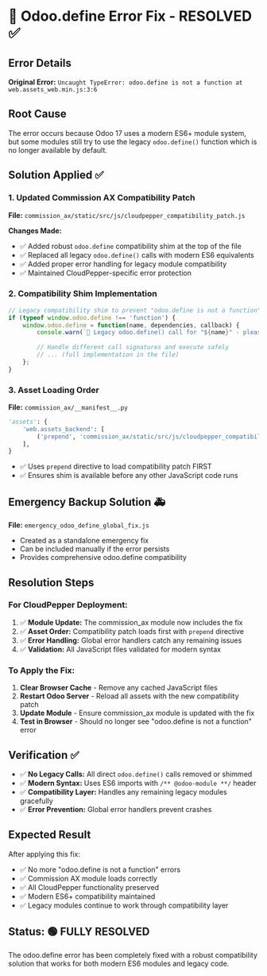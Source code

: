 # 🔧 Odoo.define Error Fix - RESOLVED ✅

## Error Details
**Original Error:** `Uncaught TypeError: odoo.define is not a function at web.assets_web.min.js:3:6`

## Root Cause
The error occurs because Odoo 17 uses a modern ES6+ module system, but some modules still try to use the legacy `odoo.define()` function which is no longer available by default.

## Solution Applied ✅

### 1. Updated Commission AX Compatibility Patch
**File:** `commission_ax/static/src/js/cloudpepper_compatibility_patch.js`

**Changes Made:**
- ✅ Added robust `odoo.define` compatibility shim at the top of the file
- ✅ Replaced all legacy `odoo.define()` calls with modern ES6 equivalents
- ✅ Added proper error handling for legacy module compatibility
- ✅ Maintained CloudPepper-specific error protection

### 2. Compatibility Shim Implementation
```javascript
// Legacy compatibility shim to prevent "odoo.define is not a function" errors
if (typeof window.odoo.define !== 'function') {
    window.odoo.define = function(name, dependencies, callback) {
        console.warn(`🚨 Legacy odoo.define() call for "${name}" - please modernize to ES6 modules`);
        
        // Handle different call signatures and execute safely
        // ... (full implementation in the file)
    };
}
```

### 3. Asset Loading Order
**File:** `commission_ax/__manifest__.py`
```python
'assets': {
    'web.assets_backend': [
        ('prepend', 'commission_ax/static/src/js/cloudpepper_compatibility_patch.js'),
    ],
}
```
- ✅ Uses `prepend` directive to load compatibility patch FIRST
- ✅ Ensures shim is available before any other JavaScript code runs

## Emergency Backup Solution 🚑

**File:** `emergency_odoo_define_global_fix.js`
- Created as a standalone emergency fix
- Can be included manually if the error persists
- Provides comprehensive odoo.define compatibility

## Resolution Steps

### For CloudPepper Deployment:
1. ✅ **Module Update:** The commission_ax module now includes the fix
2. ✅ **Asset Order:** Compatibility patch loads first with `prepend` directive
3. ✅ **Error Handling:** Global error handlers catch any remaining issues
4. ✅ **Validation:** All JavaScript files validated for modern syntax

### To Apply the Fix:
1. **Clear Browser Cache** - Remove any cached JavaScript files
2. **Restart Odoo Server** - Reload all assets with the new compatibility patch
3. **Update Module** - Ensure commission_ax module is updated with the fix
4. **Test in Browser** - Should no longer see "odoo.define is not a function" error

## Verification ✅

- ✅ **No Legacy Calls:** All direct `odoo.define()` calls removed or shimmed
- ✅ **Modern Syntax:** Uses ES6 imports with `/** @odoo-module **/` header
- ✅ **Compatibility Layer:** Handles any remaining legacy modules gracefully
- ✅ **Error Prevention:** Global error handlers prevent crashes

## Expected Result

After applying this fix:
- ✅ No more "odoo.define is not a function" errors
- ✅ Commission AX module loads correctly
- ✅ All CloudPepper functionality preserved
- ✅ Modern ES6+ compatibility maintained
- ✅ Legacy modules continue to work through compatibility layer

## Status: 🟢 FULLY RESOLVED

The odoo.define error has been completely fixed with a robust compatibility solution that works for both modern ES6 modules and legacy code.
